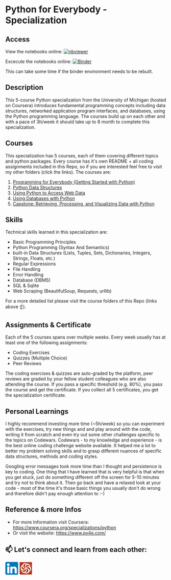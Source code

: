 # Python for Everybody - Specialization

## Access 
View the notebooks online:
[![nbviewer](https://raw.githubusercontent.com/jupyter/design/master/logos/Badges/nbviewer_badge.svg)](https://nbviewer.jupyter.org/github/kevin-goetz/Python-Specialization/tree/main/)

Excecute the notebooks online: 
[![Binder](https://mybinder.org/badge_logo.svg)](https://mybinder.org/v2/gh/kevin-goetz/Python-Specialization/HEAD)

 This can take some time if the binder environment needs to be rebuilt.

## Description
This 5-course Python specialization from the University of Michigan (hosted on Coursera) introduces fundamental programming concepts including data structures, networked application program interfaces, and databases, using the Python programming language. The courses build up on each other and with a pace of 3h/week it should take up to 8 month to complete this specialization.

## Courses
This specialization has 5 courses, each of them covering different topics and python packages. Every course has it's own README + all coding assignments included in this Repo, so if you are interested feel free to visit my other folders (click the links). The courses are:
1. [Programming for Everybody (Getting Started with Python)](https://github.com/kevin-goetz/Python-for-Everybody-Specialization/tree/main/01_Programming%20for%20Everybody%20(Getting%20Started%20with%20Python))
2. [Python Data Structures](https://github.com/kevin-goetz/Python-for-Everybody-Specialization/tree/main/02_Python%20Data%20Structures)
3. [Using Python to Access Web Data](https://github.com/kevin-goetz/Python-for-Everybody-Specialization/tree/main/03_Using%20Python%20to%20Access%20Web%20Data)
4. [Using Databases with Python](https://github.com/kevin-goetz/Python-for-Everybody-Specialization/tree/main/04_Using%20Databases%20with%20Python)
5. [Capstone: Retrieving, Processing, and Visualizing Data with Python](https://github.com/kevin-goetz/Python-for-Everybody-Specialization/tree/main/05_Capstone_Retrieving%2C%20Processing%20and%20Visualizing%20Data%20with%20Python)

## Skills
Technical skills learned in this specialization are:
- Basic Programming Principles
- Python Programming (Syntax And Semantics)
- built-in Data Structures (Lists, Tuples, Sets, Dictionaries, Integers, Strings, Floats, etc.)
- Regular Expressions
- File Handling
- Error Handling
- Database (DBMS)
- SQL & Sqlite
- Web Scraping (BeautifulSoup, Requests, urllib)

For a more detailed list please visit the course folders of this Repo (links above ☝️).

## Assignments & Certificate
Each of the 5 courses spans over multiple weeks. Every week usually has at least one of the following assignments:
- Coding Exercises
- Quizzes (Multiple Choice)
- Peer Reviews

The coding exercises & quizzes are auto-graded by the platform, peer reviews are graded by your fellow student colleagues who are also attending the course.
If you pass a specific threshold (e.g. 80%), you pass the course and get the certificate. If you collect all 5 certificates, you get the specialization certificate.

## Personal Learnings
I highly recommend investing more time (~5h/week) so you can experiment with the exercises, try new things and and play around with the code, writing it from scratch and even try out some other challenges specific to the topics on Codewars. Codewars - to my knowledge and experience - is the best online coding challenge website available. It helped me a lot to better my problem solving skills and to grasp different nuances of specific data structures, methods and coding styles.

Googling error messages took more time than I thought and persistence is key to coding. One thing that I have learned that is very helpful is that when you get stuck, just do something different off the screen for 5-10 minutes and try not to think about it. Then go back and have a relaxed look at your code - most of the time it's those basic things you usually don't do wrong and therefore didn't pay enough attention to :-)

## Reference & more Infos
- For more Information visit Coursera: https://www.coursera.org/specializations/python
- Or visit the website: https://www.py4e.com/

## 📫 Let's connect and learn from each other:

[<img src="https://github.com/kevin-goetz/kevin-goetz/blob/main/LinkedIn Logo.png" height="40em" align="center" alt="Connect with Me on LinkedIn" title="Connect with Me on LinkedIn"/>](https://linkedin.com/in/kgötz) [<img src="https://github.com/kevin-goetz/kevin-goetz/blob/main/Codewars Logo.svg" height="40em" align="center" alt="Connect with Me on Codewars" title="Connect with Me on Codewars"/>](https://www.codewars.com/users/kevin-goetz)

